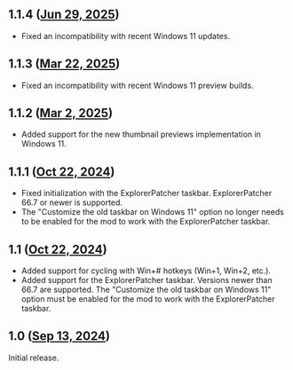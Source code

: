 ## 1.1.4 ([Jun 29, 2025](https://github.com/ramensoftware/windhawk-mods/blob/5f29657c709183d11aa2bc4a64f2a6a43d248d93/mods/taskbar-left-click-cycle.wh.cpp))

* Fixed an incompatibility with recent Windows 11 updates.

## 1.1.3 ([Mar 22, 2025](https://github.com/ramensoftware/windhawk-mods/blob/7f2b9d2f53250388d0b9417ede518d0c13f4a1a5/mods/taskbar-left-click-cycle.wh.cpp))

* Fixed an incompatibility with recent Windows 11 preview builds.

## 1.1.2 ([Mar 2, 2025](https://github.com/ramensoftware/windhawk-mods/blob/e98421129e3e78e3b6f7b5305e8c0ff9301c157a/mods/taskbar-left-click-cycle.wh.cpp))

* Added support for the new thumbnail previews implementation in Windows 11.

## 1.1.1 ([Oct 22, 2024](https://github.com/ramensoftware/windhawk-mods/blob/c04dfbc63407803920ca0699c8b2a160e23d757b/mods/taskbar-left-click-cycle.wh.cpp))

* Fixed initialization with the ExplorerPatcher taskbar. ExplorerPatcher 66.7 or newer is supported.
* The "Customize the old taskbar on Windows 11" option no longer needs to be enabled for the mod to work with the ExplorerPatcher taskbar.

## 1.1 ([Oct 22, 2024](https://github.com/ramensoftware/windhawk-mods/blob/8453e019ee77e74f2025ed5a247755d8cdd78f07/mods/taskbar-left-click-cycle.wh.cpp))

* Added support for cycling with Win+# hotkeys (Win+1, Win+2, etc.).
* Added support for the ExplorerPatcher taskbar. Versions newer than 66.7 are supported. The "Customize the old taskbar on Windows 11" option must be enabled for the mod to work with the ExplorerPatcher taskbar.

## 1.0 ([Sep 13, 2024](https://github.com/ramensoftware/windhawk-mods/blob/2588c1bd9fb279ee7a7b982ee8a9e8405459299c/mods/taskbar-left-click-cycle.wh.cpp))

Initial release.
